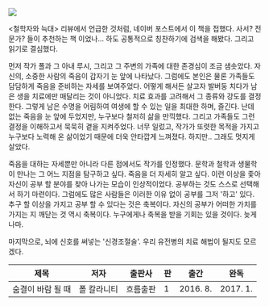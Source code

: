 ![](https://img.ridicdn.net/cover/745000075/xxlarge)

<철학자와 늑대> 리뷰에서 언급한 것처럼, 네이버 포스트에서 이 책을 접했다. 사서? 전문가? 들이 추천하는 책 이었나... 하도 공통적으로 칭찬하기에 검색을 해봤다. 그리고 읽기로 결심했다.

먼저 작가 폴과 그 아내 루시, 그리고 그 주변의 가족에 대한 존경심이 조금 샘솟았다. 자신의, 소중한 사람의 죽음이 갑자기 눈 앞에 나타났다. 그럼에도 본인은 물론 가족들도 담담하게 죽음을 준비하는 자세를 보여주었다. 어떻게 해서든 살고자 발버둥 치다가 남은 생을 치료에만 매달리는 것이 아니었다. 치료 효과를 고려해서 그 종류와 강도를 결정한다. 그렇게 남은 수명을 어림하여 여생에 할 수 있는 일을 최대한 하며, 즐긴다. 난데 없는 죽음을 눈 앞에 두었지만, 누구보다 철저히 삶을 만끽했다. 그리고 가족들도 그런 결정을 이해하고서 묵묵히 곁을 지켜주었다. 너무 일렀고, 작가가 또렷한 목적을 가지고 누구보다 노력해 온 삶이었기 때문에 더욱 안타깝게 느껴졌다. 하지만.. 그래도 멋지게 살았다.

죽음을 대하는 자세뿐만 아니라 다른 점에서도 작가를 인정했다. 문학과 철학과 생물학이 만나는 그 어느 지점을 탐구하고 싶다. 죽음을 더 자세히 알고 싶다. 이런 이상을 좇아 자신이 공부 할 분야를 찾아 나가는 모습이 인상적이었다. 공부하는 것도 스스로 선택해서 하기 마련이다. 그럼에도 많은 사람들은 이러한 이유 없이 공부를 그저 '하고' 있다. 추구 할 이상을 가지고 공부 할 수 있다는 것은 축복이다. 자신의 공부가 어떠한 가치를 가지는 지 깨닫는 것 역시 축복이다. 누구에게나 축복을 받을 기회는 있을 것이다. 늦게나마.

마지막으로, 뇌에 신호를 써넣는 '신경조절술'. 우리 유전병의 치료 해법이 될지도 모르겠다.

|제목|저자|출판사|판|출간|완독|
|------|---|---|---|---|---|
|숨결이 바람 될 때|폴 칼라니티|흐름출판|1|2016. 8.|2017. 1.|
